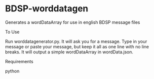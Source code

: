 # BDSP-worddatagen
 Generates a wordDataArray for use in english BDSP message files
 

To Use

 Run worddatagenerator.py. It will ask you for a message. Type in your message or paste your message, but keep it all as one line with no line breaks.
 It will output a simple wordDataArray in wordData.json.


Requirements

 python
